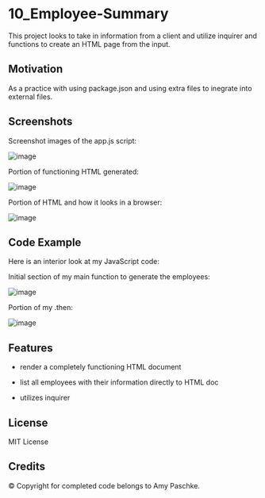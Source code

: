 # 10_Employee-Summary

This project looks to take in information from a client and utilize inquirer and functions to create an HTML page from the input.

## Motivation

As a practice with using package.json and using extra files to inegrate into external files.

## Screenshots

Screenshot images of the app.js script:

![image](https://user-images.githubusercontent.com/70075341/101697784-0dde7c00-3a3e-11eb-92ba-b86f343ee143.JPG)

Portion of functioning HTML generated:

![image](https://user-images.githubusercontent.com/70075341/101698501-2ef39c80-3a3f-11eb-939b-d47e5bea8da2.JPG)

Portion of HTML and how it looks in a browser:

![image](https://user-images.githubusercontent.com/70075341/101699167-4e3ef980-3a40-11eb-9d8d-e7eca03aaab2.JPG)

## Code Example

Here is an interior look at my JavaScript code:

Initial section of my main function to generate the employees:

![image](https://user-images.githubusercontent.com/70075341/101697352-4c276b80-3a3d-11eb-8a90-32b44863686b.JPG)

Portion of my .then:

![image](https://user-images.githubusercontent.com/70075341/101697351-4c276b80-3a3d-11eb-8aa9-41e9f6260c55.JPG)

## Features

- render a completely functioning HTML document

- list all employees with their information directly to HTML doc

- utilizes inquirer

## License

MIT License

## Credits

&copy; Copyright for completed code belongs to Amy Paschke.
